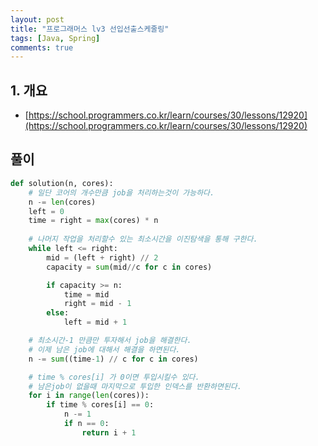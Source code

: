 ```yaml
---
layout: post
title: "프로그래머스 lv3 선입선출스케줄링"
tags: [Java, Spring]
comments: true
---
```

## 1. 개요
- [https://school.programmers.co.kr/learn/courses/30/lessons/12920](https://school.programmers.co.kr/learn/courses/30/lessons/12920)

## 풀이
```python
def solution(n, cores):
    # 일단 코어의 개수만큼 job을 처리하는것이 가능하다.
    n -= len(cores)
    left = 0
    time = right = max(cores) * n
    
    # 나머지 작업을 처리할수 있는 최소시간을 이진탐색을 통해 구한다.
    while left <= right:
        mid = (left + right) // 2
        capacity = sum(mid//c for c in cores)

        if capacity >= n:
            time = mid
            right = mid - 1
        else:
            left = mid + 1

    # 최소시간-1 만큼만 투자해서 job을 해결한다.
    # 이제 남은 job에 대해서 해결을 하면된다.
    n -= sum((time-1) // c for c in cores)

    # time % cores[i] 가 0이면 투입시킬수 있다.
    # 남은job이 없을때 마지막으로 투입한 인덱스를 반환하면된다.
    for i in range(len(cores)):
        if time % cores[i] == 0:
            n -= 1
            if n == 0:
                return i + 1

```
